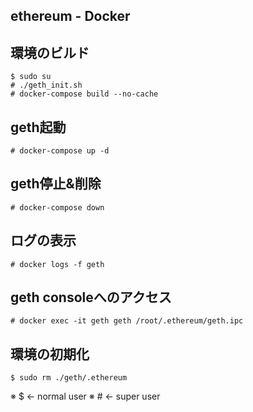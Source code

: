 ethereum - Docker
---

## 環境のビルド
```
$ sudo su
# ./geth_init.sh
# docker-compose build --no-cache
```

## geth起動
```
# docker-compose up -d
```

## geth停止&削除
```
# docker-compose down
```

## ログの表示
```
# docker logs -f geth
```

## geth consoleへのアクセス
```
# docker exec -it geth geth /root/.ethereum/geth.ipc
```

## 環境の初期化
```
$ sudo rm ./geth/.ethereum
```


※ $ <- normal user
※ # <- super user
